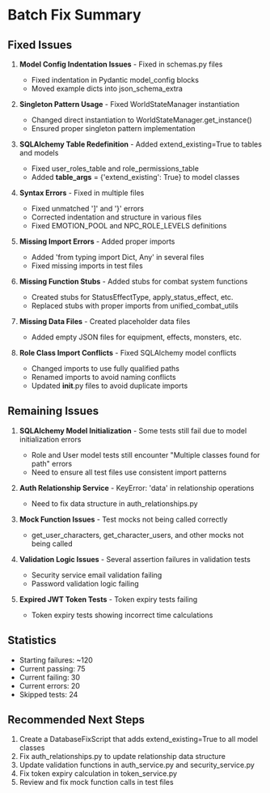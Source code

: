 # Batch Fix Summary

## Fixed Issues

1. **Model Config Indentation Issues** - Fixed in schemas.py files
   - Fixed indentation in Pydantic model_config blocks
   - Moved example dicts into json_schema_extra

2. **Singleton Pattern Usage** - Fixed WorldStateManager instantiation
   - Changed direct instantiation to WorldStateManager.get_instance()
   - Ensured proper singleton pattern implementation

3. **SQLAlchemy Table Redefinition** - Added extend_existing=True to tables and models
   - Fixed user_roles_table and role_permissions_table
   - Added __table_args__ = {'extend_existing': True} to model classes

4. **Syntax Errors** - Fixed in multiple files
   - Fixed unmatched ']' and '}' errors
   - Corrected indentation and structure in various files
   - Fixed EMOTION_POOL and NPC_ROLE_LEVELS definitions

5. **Missing Import Errors** - Added proper imports
   - Added 'from typing import Dict, Any' in several files
   - Fixed missing imports in test files

6. **Missing Function Stubs** - Added stubs for combat system functions
   - Created stubs for StatusEffectType, apply_status_effect, etc.
   - Replaced stubs with proper imports from unified_combat_utils

7. **Missing Data Files** - Created placeholder data files
   - Added empty JSON files for equipment, effects, monsters, etc.

8. **Role Class Import Conflicts** - Fixed SQLAlchemy model conflicts
   - Changed imports to use fully qualified paths
   - Renamed imports to avoid naming conflicts
   - Updated __init__.py files to avoid duplicate imports

## Remaining Issues

1. **SQLAlchemy Model Initialization** - Some tests still fail due to model initialization errors
   - Role and User model tests still encounter "Multiple classes found for path" errors
   - Need to ensure all test files use consistent import patterns

2. **Auth Relationship Service** - KeyError: 'data' in relationship operations
   - Need to fix data structure in auth_relationships.py

3. **Mock Function Issues** - Test mocks not being called correctly
   - get_user_characters, get_character_users, and other mocks not being called

4. **Validation Logic Issues** - Several assertion failures in validation tests
   - Security service email validation failing
   - Password validation logic failing

5. **Expired JWT Token Tests** - Token expiry tests failing
   - Token expiry tests showing incorrect time calculations

## Statistics
- Starting failures: ~120
- Current passing: 75
- Current failing: 30
- Current errors: 20
- Skipped tests: 24

## Recommended Next Steps
1. Create a DatabaseFixScript that adds extend_existing=True to all model classes
2. Fix auth_relationships.py to update relationship data structure
3. Update validation functions in auth_service.py and security_service.py
4. Fix token expiry calculation in token_service.py
5. Review and fix mock function calls in test files 